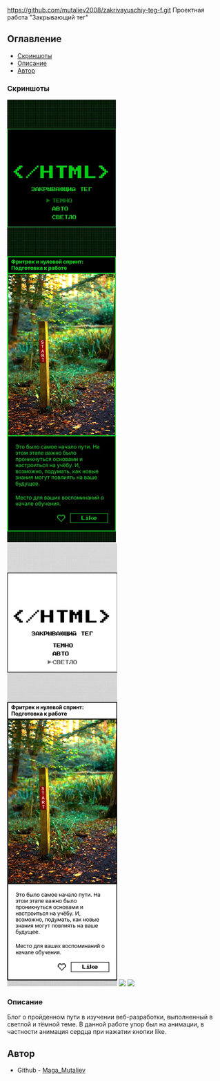https://github.com/mutaliev2008/zakrivayuschiy-teg-f.git
Проектная работа "Закрывающий тег"

## Оглавление

- [Скриншоты](#скриншоты)
- [Описание](#описание)
- [Автор](#автор)

### Скриншоты

![](https://github.com/MikeBeloborodov/zakrivayuschiy-teg-f/raw/main/screenshots/screenshot_mobile_dark.webp)
![](https://github.com/MikeBeloborodov/zakrivayuschiy-teg-f/raw/main/screenshots/screenshot_mobile_light.webp)
![]([./screenshots/screenshot_desktop_dark.webp](https://github.com/MikeBeloborodov/zakrivayuschiy-teg-f/raw/main/screenshots/screenshot_desktop_dark.webp))
![]([./screenshots/screenshot_desktop_light.webp](https://github.com/MikeBeloborodov/zakrivayuschiy-teg-f/raw/main/screenshots/screenshot_desktop_light.webp))

### Описание

Блог о пройденном пути в изучении веб-разработки, выполненный в светлой и тёмной теме. В данной работе упор был на анимации, в частности анимация сердца при нажатии кнопки like. 

## Автор

- Github - [Maga_Mutaliev](https://github.com/mutaliev2008)
